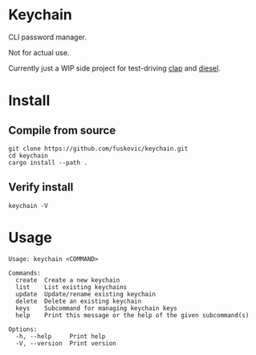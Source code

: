 # Keychain

CLI password manager.

Not for actual use.

Currently just a WIP side project for test-driving [clap](https://github.com/clap-rs/clap) and [diesel](https://github.com/diesel-rs/diesel).

# Install

## Compile from source

    git clone https://github.com/fuskovic/keychain.git
    cd keychain
    cargo install --path .

## Verify install

    keychain -V   

# Usage      

```
Usage: keychain <COMMAND>

Commands:
  create  Create a new keychain
  list    List existing keychains
  update  Update/rename existing keychain
  delete  Delete an existing keychain
  keys    Subcommand for managing keychain keys
  help    Print this message or the help of the given subcommand(s)

Options:
  -h, --help     Print help
  -V, --version  Print version
```
